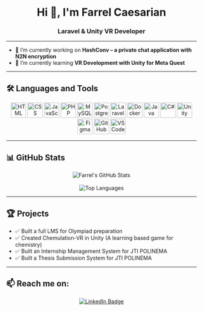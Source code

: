 <h1 align="center">Hi 👋, I'm Farrel Caesarian</h1>
<h3 align="center">Laravel & Unity VR Developer</h3>

---

- 💬 I’m currently working on **HashConv – a private chat application with N2N encryption**
- 🌱 I’m currently learning **VR Development with Unity for Meta Quest**

---

## 🛠️ Languages and Tools

<p align="center">
  <img src="https://cdn.jsdelivr.net/gh/devicons/devicon/icons/html5/html5-original.svg" width="40" alt="HTML" />
  <img src="https://cdn.jsdelivr.net/gh/devicons/devicon/icons/css3/css3-original.svg" width="40" alt="CSS" />
  <img src="https://cdn.jsdelivr.net/gh/devicons/devicon/icons/javascript/javascript-original.svg" width="40" alt="JavaScript" />
  <img src="https://cdn.jsdelivr.net/gh/devicons/devicon/icons/php/php-original.svg" width="40" alt="PHP" />
  <img src="https://cdn.jsdelivr.net/gh/devicons/devicon/icons/mysql/mysql-original.svg" width="40" alt="MySQL" /> 
  <img src="https://cdn.jsdelivr.net/gh/devicons/devicon/icons/postgresql/postgresql-original.svg" width="40" alt="PostgreSQL" /> 
  <img src="https://cdn.jsdelivr.net/gh/devicons/devicon/icons/laravel/laravel-original.svg" width="40" alt="Laravel" />
  <img src="https://cdn.jsdelivr.net/gh/devicons/devicon/icons/docker/docker-original.svg" width="40" alt="Docker" />
  <img src="https://cdn.jsdelivr.net/gh/devicons/devicon/icons/java/java-original.svg" width="40" alt="Java" />
  <img src="https://cdn.jsdelivr.net/gh/devicons/devicon/icons/csharp/csharp-original.svg" width="40" alt="C#" />
  <img src="https://cdn.jsdelivr.net/gh/devicons/devicon/icons/unity/unity-original.svg" width="40" alt="Unity" />
  <img src="https://cdn.jsdelivr.net/gh/devicons/devicon/icons/figma/figma-original.svg" width="40" alt="Figma" />
  <img src="https://cdn.jsdelivr.net/gh/devicons/devicon/icons/github/github-original.svg" width="40" alt="GitHub" />
  <img src="https://cdn.jsdelivr.net/gh/devicons/devicon/icons/vscode/vscode-original.svg" width="40" alt="VS Code" />
</p>

---

## 📊 GitHub Stats
<div align="center">
  <img src="https://github-readme-stats.vercel.app/api?username=quincy17&show_icons=true&theme=radical" alt="Farrel's GitHub Stats" />
  <br><br>
  <img src="https://github-readme-stats.vercel.app/api/top-langs/?username=quincy17&layout=compact&theme=radical" alt="Top Languages" />
</div>

---

## 🏆 Projects

- ✅ Built a full LMS for Olympiad preparation  
- ✅ Created Chemulation-VR in Unity (A learning based game for chemistry)
- ✅ Built an Internship Management System for JTI POLINEMA  
- ✅ Built a Thesis Submission System for JTI POLINEMA  

---

## 📫 Reach me on:

<p align="center">
  <a href="https://linkedin.com/in/farrel-caesarian-a51227289" target="_blank">
    <img src="https://img.shields.io/badge/LinkedIn-Farrel%20Caesarian-0A66C2?style=for-the-badge&logo=linkedin&logoColor=white" alt="LinkedIn Badge" />
  </a>
</p>
